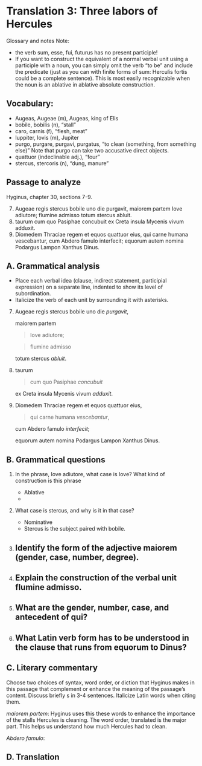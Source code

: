 # Translation 3: Three labors of Hercules

Glossary and notes
Note: 
- the verb sum, esse, fui, futurus has no present participle! 
- If you want to construct the equivalent of a normal verbal unit using a participle with a noun,
  you can simply omit the verb “to be” and include the predicate (just as you can with finite forms of sum: Herculis fortis could be a complete sentence). 
  This is most easily recognizable when the noun is an ablative in ablative absolute construction.

## Vocabulary:

- Augeas, Augeae (m), Augeas, king of Elis
- bobile, bobilis (n), “stall”
- caro, carnis (f), “flesh, meat”
- Iuppiter, Iovis (m), Jupiter
- purgo, purgare, purgavi, purgatus, “to clean (something, from something else)” Note that purgo can take two accusative direct objects.
- quattuor (indeclinable adj.), “four”
- stercus, stercoris (n), “dung, manure”

## Passage to analyze

Hyginus, chapter 30, sections 7-9.

7. Augeae regis stercus bobile uno die purgavit, maiorem partem Iove adiutore; flumine admisso totum stercus abluit.
8. taurum cum quo Pasiphae concubuit ex Creta insula Mycenis vivum adduxit.
9. Diomedem Thraciae regem et equos quattuor eius, qui carne humana vescebantur, cum Abdero famulo interfecit; equorum autem nomina Podargus Lampon Xanthus Dinus.

## A. Grammatical analysis
- Place each verbal idea (clause, indirect statement, participial expression) on a separate line, indented to show its level of subordination.
- Italicize the verb of each unit by surrounding it with asterisks.

7.  Augeae regis stercus bobile uno die *purgavit*,

    maiorem partem 
    
    > Iove adiutore; 
    
    > flumine admisso
   
    totum stercus *abluit*.

8.  taurum 
    
    > cum quo Pasiphae *concubuit* 
    
    ex Creta insula Mycenis vivum *adduxit*.

9.  Diomedem Thraciae regem et equos quattuor eius, 
    
    > qui carne humana *vescebantur*, 
    
    cum Abdero famulo *interfecit*; 
    
    equorum autem nomina Podargus Lampon Xanthus Dinus.

## B. Grammatical questions

1. In the phrase, Iove adiutore, what case is Iove? What kind of construction is this phrase
   - Ablative
   - 
  
2. What case is stercus, and why is it in that case?
   - Nominative
   - Stercus is the subject paired with bobile.
   
3. Identify the form of the adjective maiorem (gender, case, number, degree).
   - 
   
4. Explain the construction of the verbal unit flumine admisso.
   -
   
5. What are the gender, number, case, and antecedent of qui?
   -
   
6. What Latin verb form has to be understood in the clause that runs from equorum to Dinus?
   -
   

##  C. Literary commentary
Choose two choices of syntax, word order, or diction that Hyginus makes in this passage that complement or enhance the meaning of the passage’s content. 
Discuss briefly s in 3-4 sentences.
Italicize Latin words when citing them.

*maiorem partem*: Hyginus uses this these words to enhance the importance of the stalls Hercules is cleaning. The word order, translated is the major part. This helps us understand how much Hercules had to clean.

*Abdero famulo*: 

## D. Translation
